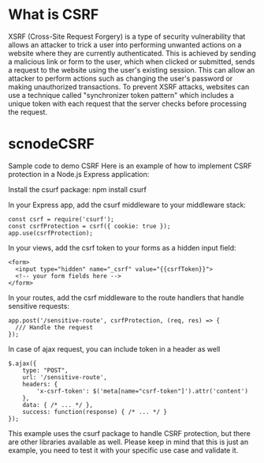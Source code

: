 # What is CSRF
XSRF (Cross-Site Request Forgery) is a type of security vulnerability that allows an attacker to trick a user into performing unwanted actions on a website where they are currently authenticated. This is achieved by sending a malicious link or form to the user, which when clicked or submitted, sends a request to the website using the user's existing session. This can allow an attacker to perform actions such as changing the user's password or making unauthorized transactions. To prevent XSRF attacks, websites can use a technique called "synchronizer token pattern" which includes a unique token with each request that the server checks before processing the request.
# scnodeCSRF

Sample code to demo CSRF
Here is an example of how to implement CSRF protection in a Node.js Express application:

Install the csurf package: npm install csurf

In your Express app, add the csurf middleware to your middleware stack:
```
const csrf = require('csurf');
const csrfProtection = csrf({ cookie: true });
app.use(csrfProtection);
```
In your views, add the csrf token to your forms as a hidden input field:
```
<form>
  <input type="hidden" name="_csrf" value="{{csrfToken}}">
  <!-- your form fields here -->
</form>
```
In your routes, add the csrf middleware to the route handlers that handle sensitive requests:
```
app.post('/sensitive-route', csrfProtection, (req, res) => {
  /// Handle the request
});
```
In case of ajax request, you can include token in a header as well

```
$.ajax({
    type: "POST",
    url: '/sensitive-route',
    headers: {
        'x-csrf-token': $('meta[name="csrf-token"]').attr('content')
    },
    data: { /* ... */ },
    success: function(response) { /* ... */ }
});
```
This example uses the csurf package to handle CSRF protection, but there are other libraries available as well.
Please keep in mind that this is just an example, you need to test it with your specific use case and validate it.


 
